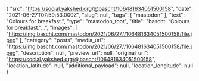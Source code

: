 {
  "src": "https://social.yakshed.org/@bascht/106481634051500158",
  "date": "2021-06-27T07:59:53.000Z",
  "slug": null,
  "tags": [
    "mastodon"
  ],
  "text": "Colours for breakfast.",
  "type": "mastodon_toot",
  "title": "bascht: “Colours for breakfast.”…",
  "images": [
    "https://img.bascht.com/mastodon/2021/06/27//106481634051500158/file.jpeg"
  ],
  "category": "posts",
  "media_url": "https://img.bascht.com/mastodon/2021/06/27//106481634051500158/file.jpeg",
  "description": null,
  "preview_url": null,
  "original_url": "https://social.yakshed.org/@bascht/106481634051500158",
  "location_latitude": null,
  "additional_payload": null,
  "location_longitude": null
}
